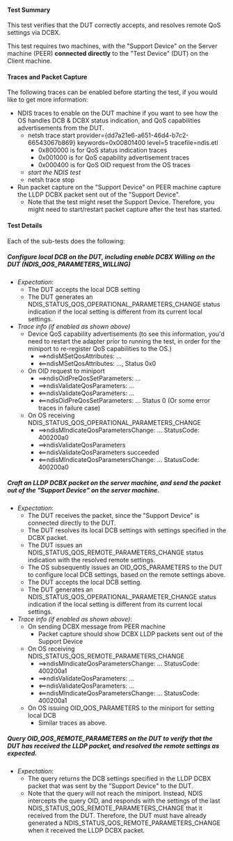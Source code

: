﻿#### Test Summary
This test verifies that the DUT correctly accepts, and resolves remote QoS settings via DCBX.

This test requires two machines, with the "Support Device" on the Server machine (PEER) **connected directly** to the "Test Device" (DUT) on the Client machine.


#### Traces and Packet Capture
The following traces can be enabled before starting the test, if you would like to get more information: 
- NDIS traces to enable on the DUT machine if you want to see how the OS handles DCB & DCBX status indication, and QoS capabilities advertisements from the DUT.
    - netsh trace start provider={dd7a21e6-a651-46d4-b7c2-66543067b869} keywords=0x00801400 level=5 tracefile=ndis.etl 
        - 0x800000 is for QoS status indication traces
        - 0x001000 is for QoS capability advertisement traces 
        - 0x000400 is for QoS OID request from the OS traces
    - _start the NDIS test_
    - netsh trace stop
- Run packet capture on the "Support Device" on PEER machine capture the LLDP DCBX packet sent out of the "Support Device".
    - Note that the test might reset the Support Device. Therefore, you might need to start/restart packet capture after the test has started.

#### Test Details
Each of the sub-tests does the following:
##### Configure local DCB on the DUT, including enable DCBX Willing on the DUT (NDIS\_QOS\_PARAMETERS\_WILLING) 
- _Expectation_: 
    - The DUT accepts the local DCB setting 
    - The DUT generates an NDIS\_STATUS\_QOS\_OPERATIONAL\_PARAMETERS\_CHANGE status indication if the local setting is different from its current local settings. 
- _Trace info (if enabled as shown above)_
    - Device QoS capability advertisements (to see this information, you'd need to restart the adapter prior to running the test, in order for the miniport to re-register QoS capabilities to the OS.)
        - ==&gt;ndisMSetQosAttributes: …
        - &lt;==ndisMSetQosAttributes: …, Status 0x0 
    - On OID request to miniport
        - ==&gt;ndisOidPreQosSetParameters: …
        - ==&gt;ndisValidateQosParameters: …
        - &lt;==ndisValidateQosParameters: … 
        - &lt;==ndisOidPreQosSetParameters: … Status 0 (Or some error traces in failure case)
    - On OS receiving NDIS\_STATUS\_QOS\_OPERATIONAL\_PARAMETERS\_CHANGE
        - ==&gt;ndisMIndicateQosParametersChange: … StatusCode: 400200a0
        - ==&gt;ndisValidateQosParameters 
        - &lt;==ndisValidateQosParameters succeeded 
        - &lt;==ndisMIndicateQosParametersChange: … StatusCode: 400200a0

##### Craft an LLDP DCBX packet on the server machine, and send the packet out of the "Support Device" on the server machine.  
- _Expectation_: 
    - The DUT receives the packet, since the "Support Device" is connected directly to the DUT.
    - The DUT resolves its local DCB settings with settings specified in the DCBX packet.
    - The DUT issues an NDIS_STATUS_QOS_REMOTE_PARAMETERS_CHANGE status indication with the resolved remote settings.
    - The OS subsequently issues an OID_QOS_PARAMETERS to the DUT to configure local DCB settings, based on the remote settings above.
    - The DUT accepts the local DCB setting.
    - The DUT generates an NDIS_STATUS_QOS_OPERATIONAL_PARAMETER_CHANGE status indication if the local setting is different from its current local settings.
- _Trace info (if enabled as shown above)_:
    - On sending DCBX message from PEER machine
        - Packet capture should show DCBX LLDP packets sent out of the Support Device
    - On OS receiving NDIS_STATUS_QOS_REMOTE_PARAMETERS_CHANGE
        - ==>ndisMIndicateQosParametersChange: … StatusCode: 400200a1
        - ==>ndisValidateQosParameters: …
        - <==ndisValidateQosParameters: …
        - <==ndisMIndicateQosParametersChange: … StatusCode: 400200a1
    - On OS issuing OID_QOS_PARAMETERS to the miniport for setting local DCB
        - Similar traces as above.
            
##### Query OID_QOS_REMOTE_PARAMETERS on the DUT to verify that the DUT has received the LLDP packet, and resolved the remote settings as expected.
- _Expectation_:
    - The query returns the DCB settings specified in the LLDP DCBX packet that was sent by the "Support Device" to the DUT.
    - Note that the query will not reach the miniport. Instead, NDIS intercepts the query OID, and responds with the settings of the last NDIS\_STATUS\_QOS\_REMOTE\_PARAMETERS\_CHANGE that it received from the DUT. Therefore, the DUT must have already generated a NDIS\_STATUS\_QOS\_REMOTE\_PARAMETERS\_CHANGE when it received the LLDP
DCBX packet.

